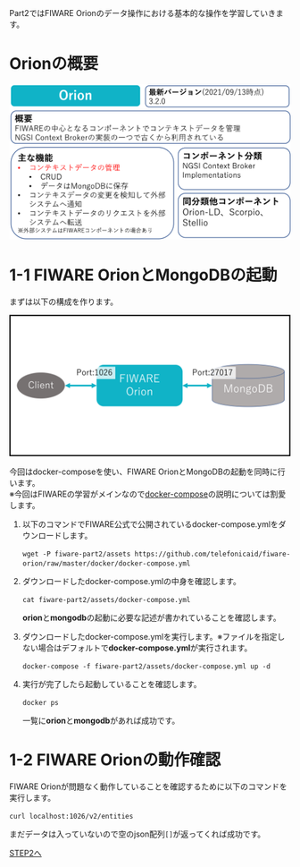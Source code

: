 Part2ではFIWARE Orionのデータ操作における基本的な操作を学習していきます。

# Orionの概要

![Orion概要](./assets/1-2.png)

# 1-1 FIWARE OrionとMongoDBの起動

まずは以下の構成を作ります。

![全体構成図](./assets/1-1.png)


今回はdocker-composeを使い、FIWARE OrionとMongoDBの起動を同時に行います。  
※今回はFIWAREの学習がメインなので[docker-compose](https://docs.docker.jp/compose/toc.html)の説明については割愛します。

1. 以下のコマンドでFIWARE公式で公開されているdocker-compose.ymlをダウンロードします。

   `wget -P fiware-part2/assets https://github.com/telefonicaid/fiware-orion/raw/master/docker/docker-compose.yml`

2. ダウンロードしたdocker-compose.ymlの中身を確認します。

   `cat fiware-part2/assets/docker-compose.yml`

   **orion**と**mongodb**の起動に必要な記述が書かれていることを確認します。

3. ダウンロードしたdocker-compose.ymlを実行します。※ファイルを指定しない場合はデフォルトで**docker-compose.yml**が実行されます。

   `docker-compose -f fiware-part2/assets/docker-compose.yml up -d`

4. 実行が完了したら起動していることを確認します。

   `docker ps`

   一覧に**orion**と**mongodb**があれば成功です。

# 1-2 FIWARE Orionの動作確認

FIWARE Orionが問題なく動作していることを確認するために以下のコマンドを実行します。

`curl localhost:1026/v2/entities`

まだデータは入っていないので空のjson配列`[]`が返ってくれば成功です。

[STEP2へ](step2.md)